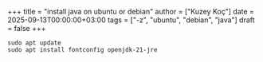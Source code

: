 +++
title = "install java on ubuntu or debian"
author = ["Kuzey Koç"]
date = 2025-09-13T00:00:00+03:00
tags = ["-z", "ubuntu", "debian", "java"]
draft = false
+++

```shell
sudo apt update
sudo apt install fontconfig openjdk-21-jre
```
